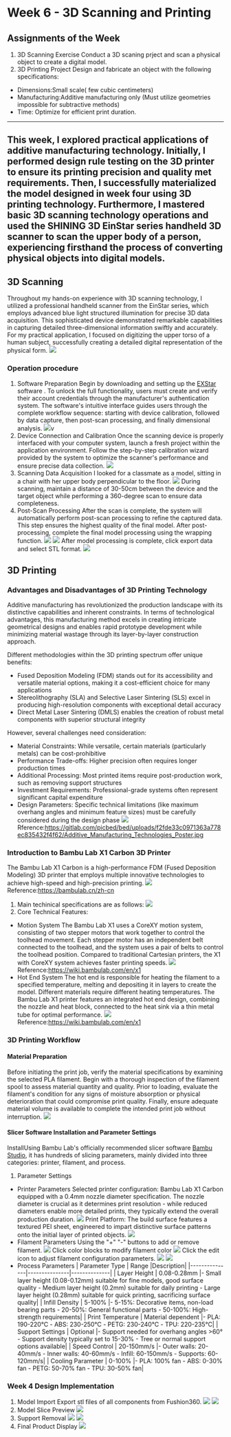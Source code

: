 # Week 6 - 3D Scanning and Printing
## Assignments of the Week
1. 3D Scanning Exercise
Conduct a 3D scaning prject and scan a physical object to create a digital model.
2. 3D Printing Project
Design and fabricate an object with the following specifications:
- Dimensions:Small scale( few cubic centimeters)
- Manufacturing:Additive manufacturing only (Must utilize geometries impossible for subtractive methods)
- Time: Optimize for efficient print duration.
---
This week, I explored practical applications of additive manufacturing technology. Initially, I performed design rule testing on the 3D printer to ensure its printing precision and quality met requirements. Then, I successfully materialized the model designed in week four using 3D printing technology. Furthermore, I mastered basic 3D scanning technology operations and used the SHINING 3D EinStar series handheld 3D scanner to scan the upper body of a person, experiencing firsthand the process of converting physical objects into digital models.
---
## 3D Scanning
Throughout my hands-on experience with 3D scanning technology, I utilized a professional handheld scanner from the EinStar series, which employs advanced blue light structured illumination for precise 3D data acquisition. This sophisticated device demonstrated remarkable capabilities in capturing detailed three-dimensional information swiftly and accurately. For my practical application, I focused on digitizing the upper torso of a human subject, successfully creating a detailed digital representation of the physical form.
 ![](https://unncfab.oss-cn-hangzhou.aliyuncs.com/img/AL/20250416202734011.png)
 ### Operation procedure
 1. Software Preparation
 Begin by downloading and setting up the [EXStar](https://docs.shining3d.com/exstar/1.0.6/en-us/disclaimer/) software . To unlock the full functionality, users must create and verify their account credentials through the manufacturer's authentication system. The software's intuitive interface guides users through the complete workflow sequence: starting with device calibration, followed by data capture, then post-scan processing, and finally dimensional analysis.
 ![](https://unncfab.oss-cn-hangzhou.aliyuncs.com/img/AL/20250416203250692.png)v
 2. Device Connection and Calibration
 Once the scanning device is properly interfaced with your computer system, launch a fresh project within the application environment. Follow the step-by-step calibration wizard provided by the system to optimize the scanner's performance and ensure precise data collection.
 ![](https://unncfab.oss-cn-hangzhou.aliyuncs.com/img/AL/20250416203415751.png)
 3. Scanning Data Acquisition
 I looked for a classmate as a model, sitting in a chair with her upper body perpendicular to the floor.
 ![](https://unncfab.oss-cn-hangzhou.aliyuncs.com/img/AL/16aa70c5155ba61a3c7929f0dbbfce1.jpg)
 During scanning, maintain a distance of 30-50cm between the device and the target object while performing a 360-degree scan to ensure data completeness.
 4. Post-Scan Processing
 After the scan is complete, the system will automatically perform post-scan processing to refine the captured data. This step ensures the highest quality of the final model.
 After post-processing, complete the final model processing using the wrapping function.
 ![](https://unncfab.oss-cn-hangzhou.aliyuncs.com/img/AL/20250416204159279.png)
 ![](https://unncfab.oss-cn-hangzhou.aliyuncs.com/img/AL/20250416204342794.png)
 After model processing is complete, click export data and select STL format.
 ![](https://unncfab.oss-cn-hangzhou.aliyuncs.com/img/AL/20250416204417220.png)

 ## 3D Printing
 ### Advantages and Disadvantages of 3D Printing Technology
 Additive manufacturing has revolutionized the production landscape with its distinctive capabilities and inherent constraints. In terms of technological advantages, this manufacturing method excels in creating intricate geometrical designs and enables rapid prototype development while minimizing material wastage through its layer-by-layer construction approach.

 Different methodologies within the 3D printing spectrum offer unique benefits:
 - Fused Deposition Modeling (FDM) stands out for its accessibility and versatile material options, making it a cost-efficient choice for many applications
 - Stereolithography (SLA) and Selective Laser Sintering (SLS) excel in producing high-resolution components with exceptional detail accuracy
 - Direct Metal Laser Sintering (DMLS) enables the creation of robust metal components with superior structural integrity

 However, several challenges need consideration:
 - Material Constraints: While versatile, certain materials (particularly metals) can be cost-prohibitive
 - Performance Trade-offs: Higher precision often requires longer production times
 - Additional Processing: Most printed items require post-production work, such as removing support structures
 - Investment Requirements: Professional-grade systems often represent significant capital expenditure
 - Design Parameters: Specific technical limitations (like maximum overhang angles and minimum feature sizes) must be carefully considered during the design phase
 ![](https://unncfab.oss-cn-hangzhou.aliyuncs.com/img/AL/20250416204858564.png)
 Rference:https://gitlab.com/picbed/bed/uploads/f2fde33c0971363a778ec835432f4f62/Additive_Manufacturing_Technologies_Poster.jpg
 ### Introduction to Bambu Lab X1 Carbon 3D Printer
 The Bambu Lab X1 Carbon is a high-performance FDM (Fused Deposition Modeling) 3D printer that employs multiple innovative technologies to achieve high-speed and high-precision printing.
 ![](https://unncfab.oss-cn-hangzhou.aliyuncs.com/img/AL/20250416205148776.png)
 Reference:https://bambulab.cn/zh-cn
 1. Main techinical specifications are as follows:
 ![](https://unncfab.oss-cn-hangzhou.aliyuncs.com/img/AL/20250416205320870.png)
 2. Core Technical Features:
 - Motion System
 The Bambu Lab X1 uses a CoreXY motion system, consisting of two stepper motors that work together to control the toolhead movement. Each stepper motor has an independent belt connected to the toolhead, and the system uses a pair of belts to control the toolhead position. Compared to traditional Cartesian printers, the X1 with CoreXY system achieves faster printing speeds.
![](https://unncfab.oss-cn-hangzhou.aliyuncs.com/img/AL/20250416205537806.png)
Reference:https://wiki.bambulab.com/en/x1
- Hot End System
The hot end is responsible for heating the filament to a specified temperature, melting and depositing it in layers to create the model. Different materials require different heating temperatures. The Bambu Lab X1 printer features an integrated hot end design, combining the nozzle and heat block, connected to the heat sink via a thin metal tube for optimal performance.
![](https://unncfab.oss-cn-hangzhou.aliyuncs.com/img/AL/20250416205646828.png)
Reference:https://wiki.bambulab.com/en/x1

 ### 3D Printing Workflow
#### Material Preparation
 Before initiating the print job, verify the material specifications by examining the selected PLA filament. Begin with a thorough inspection of the filament spool to assess material quantity and quality. Prior to loading, evaluate the filament's condition for any signs of moisture absorption or physical deterioration that could compromise print quality. Finally, ensure adequate material volume is available to complete the intended print job without interruption.
![](https://unncfab.oss-cn-hangzhou.aliyuncs.com/img/AL/20250416210043322.png)
#### Slicer Software Installation and Parameter Settings
InstallUsing Bambu Lab's officially recommended slicer software [Bambu Studio](https://bambulab.com/en/download/studio), it has hundreds of slicing parameters, mainly divided into three categories: printer, filament, and process.
1. Parameter Settings
- Printer Parameters
Selected printer configuration: Bambu Lab X1 Carbon equipped with a 0.4mm nozzle diameter specification. The nozzle diameter is crucial as it determines print resolution - while reduced diameters enable more detailed prints, they typically extend the overall production duration.
![](https://unncfab.oss-cn-hangzhou.aliyuncs.com/img/AL/20250416210901523.png)
Print Platform: The build surface features a textured PEI sheet, engineered to impart distinctive surface patterns onto the initial layer of printed objects.
![](https://unncfab.oss-cn-hangzhou.aliyuncs.com/img/AL/20250416211051496.png)
- Filament Parameters
Using the "+" "-" buttons to add or remove filament.
![](https://unncfab.oss-cn-hangzhou.aliyuncs.com/img/AL/20250416211213661.png)
Click color blocks to modify filament color
![](https://unncfab.oss-cn-hangzhou.aliyuncs.com/img/AL/20250416211306332.png)
Click the edit icon to adjust filament configuration parameters.
![](https://unncfab.oss-cn-hangzhou.aliyuncs.com/img/AL/20250416211413399.png)
![](https://unncfab.oss-cn-hangzhou.aliyuncs.com/img/AL/20250416211425684.png)
- Process Parameters
| Parameter Type | Range |Description|
|---------------|---------------|--------------|
| Layer Height | 0.08-0.28mm |- Small layer height (0.08-0.12mm) suitable for fine models, good surface quality - Medium layer height (0.2mm) suitable for daily printing - Large layer height (0.28mm) suitable for quick printing, sacrificing surface quality|
| Infill Density | 5-100% |- 5-15%: Decorative items, non-load bearing parts - 20-50%: General functional parts - 50-100%: High-strength requirements|
| Print Temperature	| Material dependent |- PLA: 190-220℃ - ABS: 230-250℃ - PETG: 230-240℃ - TPU: 220-235℃|
| Support Settings | Optional |- Support needed for overhang angles >60° - Support density typically set to 15-30% - Tree or normal support options available|
| Speed Control	| 20-150mm/s |- Outer walls: 20-40mm/s - Inner walls: 40-60mm/s - Infill: 60-150mm/s - Supports: 60-120mm/s|
| Cooling Parameter | 0-100% |- PLA: 100% fan - ABS: 0-30% fan - PETG: 50-70% fan - TPU: 30-50% fan|
### Week 4 Design Implementation
1. Model Import
Export stl files of all components from Fushion360.
![](https://unncfab.oss-cn-hangzhou.aliyuncs.com/img/AL/20250416212902653.png)
![](https://unncfab.oss-cn-hangzhou.aliyuncs.com/img/AL/20250416212931887.png)
2. Model Slice Preview
![](https://unncfab.oss-cn-hangzhou.aliyuncs.com/img/AL/20250416213402879.png)
3. Support Removal
![](https://unncfab.oss-cn-hangzhou.aliyuncs.com/img/AL/8fcdfd54aa1a35882a649cf07329a27.jpg)
![](https://unncfab.oss-cn-hangzhou.aliyuncs.com/img/AL/51963588ef4969e36e782f33d004421.jpg)
4. Final Product Display
![](https://unncfab.oss-cn-hangzhou.aliyuncs.com/img/AL/6173fddb047124eae44e1a36d1bdac9.jpg)


